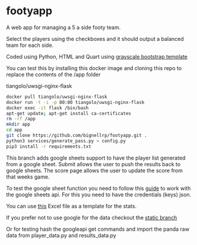 # footyapp

A web app for managing a 5 a side footy team.

Select the players using the checkboxes and it should output a balanced team
for each side.

Coded using Python, HTML and Quart using
[grayscale bootstrap template](https://startbootstrap.com/theme/grayscale)

You can test this by installing this docker image and cloning this repo to
replace the contents of the /app folder

tiangolo/uwsgi-nginx-flask

```bash
docker pull tiangolo/uwsgi-nginx-flask
docker run -t -i -p 80:80 tiangolo/uwsgi-nginx-flask
docker exec -it flask /bin/bash
apt-get update; apt-get install ca-certificates
rm -rf /app
mkdir app
cd app
git clone https://github.com/bignellrp/footyapp.git .
python3 services/generate_pass.py > config.py
pip3 install -r requirements.txt
```

This branch adds google sheets support to have the player list generated from a
google sheet. Submit allows the user to push the results back to google sheets. The score page allows the user to update the score from that weeks game.

To test the google sheet function you need to follow this
[guide](https://www.youtube.com/watch?v=4ssigWmExak)
to work with the google sheets api. For this you need to have the credentials (keys)
json.

You can use [this](https://github.com/bignellrp/footyapp/blob/main/Player%20Stats.xlsx) Excel file as
a template for the stats.

If you prefer not to use google for the data checkout the [static branch](https://github.com/bignellrp/footyapp/tree/static)

Or for testing hash the googleapi get commands and import the panda raw data from player_data.py and results_data.py